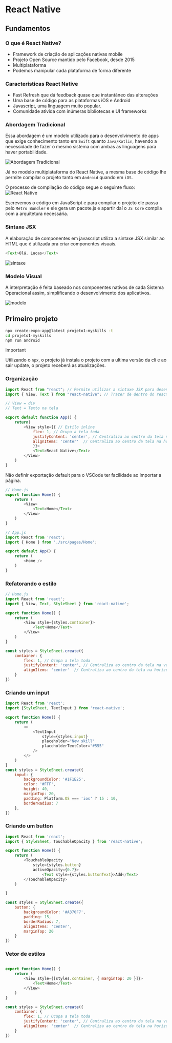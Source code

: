 # React Native

## Fundamentos

### O que é React Native?

- Framework de criação de aplicações nativas mobile
- Projeto Open Source mantido pelo Facebook, desde 2015
- Multiplataforma
- Podemos manipular cada plataforma de forma diferente

### Características React Native

- Fast Refresh que dá feedback quase que instantâneo das alterações
- Uma base de código para as plataformas iOS e Android
- Javascript, uma linguagem muito popular.
- Comunidade ativida com inúmeras bibliotecas e UI frameworks

### Abordagem Tradicional

Essa abordagem é um modelo utilizado para o desenvolvimento de apps que exige conhecimento tanto em `Swift` quanto `Java/Kotlin`, havendo a necessidade de fazer o mesmo sistema com ambas as linguagens para haver portabilidade.

![Abordagem Tradicional](assets/image.png)

Já no modelo multiplataforma do React Native, a mesma base de código lhe permite compilar o projeto tanto em `Android` quando em `iOS`.

O processo de compilação do código segue o seguinte fluxo:
![React Native](assets/image-2.png)

Escrevemos o código em JavaScript e para compilar o projeto ele passa pelo `Metro Bundler` e ele gera um pacote.js e apartir daí o `JS Core` compila com a arquitetura necessária.

### Sintaxe JSX

A elaboração de componentes em javascript utiliza a sintaxe JSX similar ao HTML que é utilizada pra criar componentes visuais.

```javascript
<Text>Olá, Lucas</Text>
```
![sintaxe](assets/image-3.png)

### Modelo Visual

A interpretação é feita baseado nos componentes nativos de cada Sistema Operacional assim, simplificando o desenvolvimento dos aplicativos.

![modelo](assets/image-4.png)

## Primeiro projeto

```bash
npx create-expo-app@latest projeto1-myskills -t
cd projeto1-myskills
npm run android
```

> [!IMPORTANT]
> Utilizando o `npx`, o projeto já instala o projeto com a ultima versão da cli e ao sair update, o projeto receberá as atualizações.

### Organização

```js
import React from "react"; // Permite utilizar a sintaxe JSX para desenvolver interface
import { View, Text } from "react-native"; // Trazer de dentro do react do contexto mobile

// View = div
// Text = Texto na tela

export default function App() {
    return(
        <View style={{ // Estilo inline
            flex: 1, // Ocupa a tela toda
            justifyContent: 'center', // Centraliza ao centro da tela na vertical
            alignItems: 'center'  // Centraliza ao centro da tela na horizontal
            }}>
            <Text>React Native</Text>
        </View>
    )
}
```

Não definir exportação default para o VSCode ter facilidade ao importar a página.

```js
// Home.js 
export function Home() {
    return (
        <View>
            <Text>Home</Text>
        </View>
    )
}

// App.js
import React from 'react';
import { Home } from './src/pages/Home';

export default App() {
    return (
        <Home />
    )
}
```

### Refatorando o estilo

```js
// Home.js 
import React from 'react';
import { View, Text, StyleSheet } from 'react-native'; 

export function Home() {
    return (
        <View style={styles.container}>
            <Text>Home</Text>
        </View>
    )
}

const styles = StyleSheet.create({
    container: {
        flex: 1, // Ocupa a tela toda
        justifyContent: 'center', // Centraliza ao centro da tela na vertical
        alignItems: 'center'  // Centraliza ao centro da tela na horizontal    
    }  
})
```

### Criando um input

```js
import React from 'react';
import {StyleSheet, TextInput } from 'react-native';

export function Home() {
    return (
        <>
            <TextInput
                style={styles.input}
                placeholder="New skill"
                placeholderTextColor="#555"
            />
        </>
    )
} 
const styles = StyleSheet.create({
    input: {
        backgroundColor: '#1F1E25',
        color: '#FFF',
        height: 40,
        marginTop: 20,
        padding: Platform.OS === 'ios' ? 15 : 10,
        borderRadius: 7
    },
})
```
### Criando um button

```js
import React from 'react';
import { StyleSheet, TouchableOpacity } from 'react-native';

export function Home() {
    return (
        <TouchableOpacity 
            style={styles.button}
            activeOpacity={0.7}>
                <Text style={styles.buttonText}>Add</Text>
        </TouchableOpacity>
    )

}

const styles = StyleSheet.create({
    button: {
        backgroundColor: '#A370F7',
        padding: 15,
        borderRadius: 7,
        alignItems: 'center',
        marginTop: 20
    }
})
```

### Vetor de estilos

```js

export function Home() {
    return (
        <View style={[styles.container, { marginTop: 20 }]}>
            <Text>Home</Text>
        </View>
    )
}

const styles = StyleSheet.create({
    container: {
        flex: 1, // Ocupa a tela toda
        justifyContent: 'center', // Centraliza ao centro da tela na vertical
        alignItems: 'center'  // Centraliza ao centro da tela na horizontal    
    }  
})
```